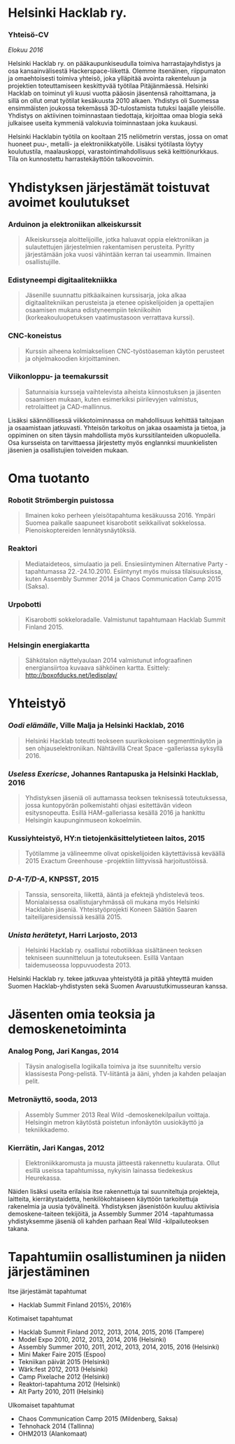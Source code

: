 # Helsinki Hacklab ry.
### Yhteisö-CV

*Elokuu 2016*

Helsinki Hacklab ry. on pääkaupunkiseudulla toimiva harrastajayhdistys ja osa kansainvälisestä Hackerspace-liikettä. Olemme itsenäinen, riippumaton ja omaehtoisesti toimiva yhteisö, joka ylläpitää avointa rakenteluun ja projektien toteuttamiseen keskittyvää työtilaa Pitäjänmäessä. Helsinki Hacklab on toiminut yli kuusi vuotta pääosin jäsentensä rahoittamana, ja sillä on ollut omat työtilat kesäkuusta 2010 alkaen. Yhdistys oli Suomessa ensimmäisten joukossa tekemässä 3D-tulostamista tutuksi laajalle yleisölle. Yhdistys on aktiivinen toiminnastaan tiedottaja, kirjoittaa omaa blogia sekä julkaisee useita kymmeniä valokuvia toiminnastaan joka kuukausi.

Helsinki Hacklabin työtila on kooltaan 215 neliömetrin verstas, jossa on omat huoneet puu-, metalli- ja elektroniikkatyölle. Lisäksi työtilasta löytyy koulutustila, maalauskoppi, varastointimahdollisuus sekä keittiönurkkaus. Tila on kunnostettu harrastekäyttöön talkoovoimin.

# Yhdistyksen järjestämät toistuvat avoimet koulutukset

### Arduinon ja elektroniikan alkeiskurssit
> Alkeiskursseja aloittelijoille, jotka haluavat oppia elektroniikan ja sulautettujen järjestelmien rakentamisen perusteita. Pyritty järjestämään joka vuosi vähintään kerran tai useammin. Ilmainen osallistujille.

### Edistyneempi digitaalitekniikka
> Jäsenille suunnattu pitkäaikainen kurssisarja, joka alkaa digitaalitekniikan perusteista ja etenee opiskelijoiden ja opettajien osaamisen mukana edistyneempiin tekniikoihin (korkeakouluopetuksen vaatimustasoon verrattava kurssi).

### CNC-koneistus
> Kurssin aiheena kolmiakselisen CNC-työstöaseman käytön perusteet ja ohjelmakoodien kirjoittaminen.

### Viikonloppu- ja teemakurssit
> Satunnaisia kursseja vaihtelevista aiheista kiinnostuksen ja jäsenten osaamisen mukaan, kuten esimerkiksi piirilevyjen valmistus, retrolaitteet ja CAD-mallinnus.

Lisäksi säännöllisessä viikkotoiminnassa on mahdollisuus kehittää taitojaan ja osaamistaan jatkuvasti. Yhteisön tarkoitus on jakaa osaamista ja tietoa, ja oppiminen on siten täysin mahdollista myös kurssitilanteiden ulkopuolella. Osa kursseista on tarvittaessa järjestetty myös englannksi muunkielisten jäsenien ja osallistujien toiveiden mukaan.

# Oma tuotanto

### Robotit Strömbergin puistossa
> Ilmainen koko perheen yleisötapahtuma kesäkuussa 2016. Ympäri Suomea paikalle saapuneet kisarobotit seikkailivat sokkelossa. Pienoiskoptereiden lennätysnäytöksiä.

### Reaktori
> Mediataideteos, simulaatio ja peli. Ensiesiintyminen Alternative Party -tapahtumassa 22.-24.10.2010. Esiintynyt myös muissa tilaisuuksissa, kuten Assembly Summer 2014 ja Chaos Communication Camp 2015 (Saksa).

### Urpobotti
> Kisarobotti sokkeloradalle. Valmistunut tapahtumaan Hacklab Summit Finland 2015.

### Helsingin energiakartta
> Sähkötalon näyttelyaulaan 2014 valmistunut infograafinen energiansiirtoa kuvaava sähköinen kartta. Esittely: http://boxofducks.net/ledisplay/

# Yhteistyö

### *Oodi elämälle*, Ville Malja ja Helsinki Hacklab, 2016
> Helsinki Hacklab toteutti teokseen suurikokoisen segmenttinäytön ja sen ohjauselektroniikan. Nähtävillä Creat Space -galleriassa syksyllä 2016.

### *Useless Exericse*, Johannes Rantapuska ja Helsinki Hacklab, 2016
> Yhdistyksen jäseniä oli auttamassa teoksen teknisessä toteutuksessa, jossa kuntopyörän polkemistahti ohjasi esitettävän videon esitysnopeutta. Esillä HAM-galleriassa kesällä 2016 ja hankittu Helsingin kaupunginmuseon kokoelmiin.

### Kussiyhteistyö, HY:n tietojenkäsittelytieteen laitos, 2015
> Työtilamme ja välineemme olivat opiskelijoiden käytettävissä keväällä 2015 Exactum Greenhouse -projektiin liittyvissä harjoitustöissä.

### *D-A-T/D-A*, KNPSST, 2015
> Tanssia, sensoreita, liikettä, ääntä ja efektejä yhdistelevä teos. Monialaisessa osallistujaryhmässä oli mukana myös Helsinki Hacklabin jäseniä. Yhteistyöprojekti Koneen Säätiön Saaren taiteilijaresidensissä kesällä 2015.

### *Unista herätetyt*, Harri Larjosto, 2013
> Helsinki Hacklab ry. osallistui robotiikkaa sisältäneen teoksen tekniseen suunnitteluun ja toteutukseen. Esillä Vantaan taidemuseossa loppuvuodesta 2013.

Helsinki Hacklab ry. tekee jatkuvaa yhteistyötä ja pitää yhteyttä muiden Suomen Hacklab-yhdistysten sekä Suomen Avaruustutkimusseuran kanssa.

# Jäsenten omia teoksia ja demoskenetoiminta

### Analog Pong, Jari Kangas, 2014
> Täysin analogisella logiikalla toimiva ja itse suunniteltu versio klassisesta Pong-pelistä. TV-liitäntä ja ääni, yhden ja kahden pelaajan pelit.

### Metronäyttö, sooda, 2013
> Assembly Summer 2013 Real Wild -demoskenekilpailun voittaja. Helsingin metron käytöstä poistetun infonäytön uusiokäyttö ja tekniikkademo.

### Kierrätin, Jari Kangas, 2012
> Elektroniikkaromusta ja muusta jätteestä rakennettu kuularata. Ollut esillä useissa tapahtumissa, nykyisin lainassa tiedekeskus Heurekassa.

Näiden lisäksi useita erilaisia itse rakennettuja tai suunniteltuja projekteja, laitteita, kierrätystaidetta, henkilökohtaiseen käyttöön tarkoitettuja rakenelmia ja uusia työvälineitä. Yhdistyksen jäsenistöön kuuluu aktiivisia demoskene-taiteen tekijöitä, ja Assembly Summer 2014 -tapahtumassa yhdistyksemme jäseniä oli kahden parhaan Real Wild -kilpailuteoksen takana.

# Tapahtumiin osallistuminen ja niiden järjestäminen

Itse järjestämät tapahtumat
* Hacklab Summit Finland 2015½, 2016½

Kotimaiset tapahtumat
* Hacklab Summit Finland 2012, 2013, 2014, 2015, 2016 (Tampere)
* Model Expo 2010, 2012, 2013, 2014, 2016 (Helsinki)
* Assembly Summer 2010, 2011, 2012, 2013, 2014, 2015, 2016 (Helsinki)
* Mini Maker Faire 2015 (Espoo)
* Tekniikan päivät 2015 (Helsinki)
* Wärk:fest 2012, 2013 (Helsinki)
* Camp Pixelache 2012 (Helsinki)
* Reaktori-tapahtuma 2012 (Helsinki)
* Alt Party 2010, 2011 (Helsinki)

Ulkomaiset tapahtumat
* Chaos Communication Camp 2015 (Mildenberg, Saksa)
* Tehnohack 2014 (Tallinna)
* OHM2013 (Alankomaat)
